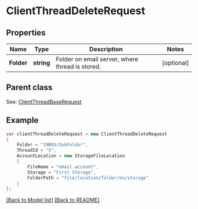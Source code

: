 # ClientThreadDeleteRequest
## Properties
Name | Type | Description | Notes
------------ | ------------- | ------------- | -------------
**Folder** | **string** | Folder on email server, where thread is stored.              | [optional] 

## Parent class

See: [ClientThreadBaseRequest](ClientThreadBaseRequest.md)

## Example
```csharp
var clientThreadDeleteRequest = new ClientThreadDeleteRequest
{
    Folder = "INBOX/SubFolder",
    ThreadId = "5",
    AccountLocation = new StorageFileLocation
    {
        FileName = "email.account",
        Storage = "First Storage",
        FolderPath = "file/location/folder/on/storage"
    }
};
```

[[Back to Model list]](Models.md) [[Back to README]](README.md)


